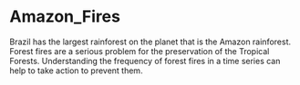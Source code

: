 # Amazon_Fires
Brazil has the largest rainforest on the planet that is the Amazon rainforest. Forest fires are a serious problem for the preservation of the Tropical Forests. Understanding the frequency of forest fires in a time series can help to take action to prevent them. 

